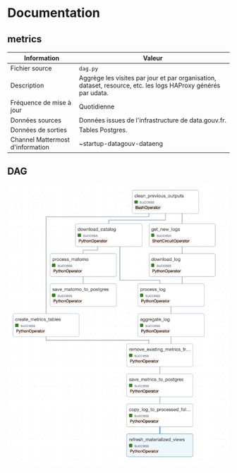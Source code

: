 # Documentation

## metrics

| Information | Valeur |
| -------- | -------- |
| Fichier source     | `dag.py`     |
| Description | Aggrège les visites par jour et par organisation, dataset, resource, etc. les logs HAProxy générés par udata. |
| Fréquence de mise à jour | Quotidienne |
| Données sources | Données issues de l'infrastructure de data.gouv.fr. |
| Données de sorties | Tables Postgres. |
| Channel Mattermost d'information | ~startup-datagouv-dataeng |

## DAG

![Graphe du DAG](dag.png)
